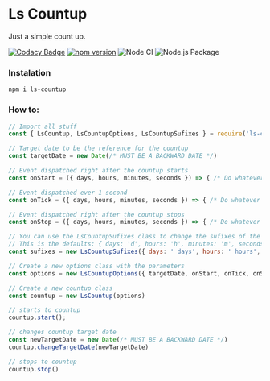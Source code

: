 # Ls Countup

Just a simple count up.

[![Codacy Badge](https://app.codacy.com/project/badge/Grade/e18a901c88cd4aa882c98cb0bbdfb4f1)](https://www.codacy.com/gh/leandrosimoes/ls-countup/dashboard?utm_source=github.com&amp;utm_medium=referral&amp;utm_content=leandrosimoes/ls-countup&amp;utm_campaign=Badge_Grade)
[![npm version](https://badge.fury.io/js/ls-countup.svg)](https://badge.fury.io/js/ls-countup) 
![Node CI](https://github.com/leandrosimoes/ls-countup/workflows/Node%20CI/badge.svg)
![Node.js Package](https://github.com/leandrosimoes/ls-countup/workflows/Node%2Ejs%20Package/badge.svg)

### Instalation

`npm i ls-countup`

### How to:

```javascript
// Import all stuff
const { LsCountup, LsCountupOptions, LsCountupSufixes } = require('ls-countup')

// Target date to be the reference for the countup
const targetDate = new Date(/* MUST BE A BACKWARD DATE */)

// Event dispatched right after the countup starts
const onStart = ({ days, hours, minutes, seconds }) => { /* Do whatever you want... */ }

// Event dispatched ever 1 second
const onTick = ({ days, hours, minutes, seconds }) => { /* Do whatever you want... */ }

// Event dispatched right after the countup stops
const onStop = ({ days, hours, minutes, seconds }) => { /* Do whatever you want... */ }

// You can use the LsCountupSufixes class to change the sufixes of the tick on return
// This is the defaults: { days: 'd', hours: 'h', minutes: 'm', seconds: 's' }
const sufixes = new LsCountupSufixes({ days: ' days', hours: ' hours', minutes: ' minutes', seconds: ' seconds' })

// Create a new options class with the parameters
const options = new LsCountupOptions({ targetDate, onStart, onTick, onStop, sufixes })

// Create a new countup class
const countup = new LsCountup(options)

// starts to countup
countup.start();

// changes countup target date
const newTargetDate = new Date(/* MUST BE A BACKWARD DATE */)
countup.changeTargetDate(newTargetDate)

// stops to countup
countup.stop()
```
